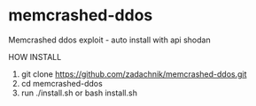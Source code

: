 # memcrashed-ddos
Memcrashed ddos exploit - auto install with api shodan

HOW INSTALL
 1. git clone https://github.com/zadachnik/memcrashed-ddos.git
 2. cd memcrashed-ddos
 3. run ./install.sh or bash install.sh
